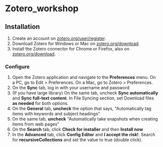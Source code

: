 # Zotero_workshop

## Installation
1. Create an account on [zotero.org/user/register](https://www.zotero.org/user/register).
2. Download Zotero for Windows or Mac on [zotero.org/download](https://www.zotero.org/download).
3. Install the Zotero connector for Chrome or Firefox, also on [zotero.org/download](https://www.zotero.org/download). 

### Configure
1. Open the Zotero application and navigate to the **Preferences** menu. On a PC, go to Edit > Preferences. On a Mac, go to Zotero > Preferences.
2. On the **Sync** tab, log in with your username and password
3. (If you have large library) On the same tab, uncheck **Sync automatically** and **Sync full-text content**. In File Syncing section, set Download files **as needed** for both options.
4. On the **General** tab, **uncheck** the option that says, "Automatically tag items with keywords and subject headings"
5. On the same tab, **uncheck** "Automatically take snapshots when creating items from web pages"
6. On the **Search** tab, click **Check for installer** and then **Install now**
7. In the **Advanced** tab, click **Config Editor** and **I accept the risk!**. Search for **recursiveCollections** and set the value to true (double click).
